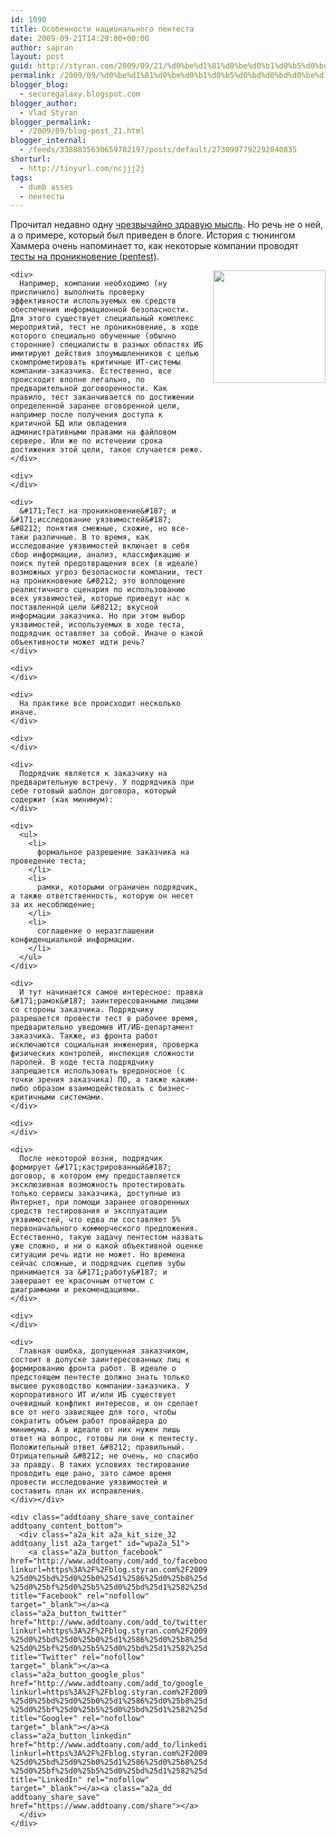 ```yaml
---
id: 1090
title: Особенности национального пентеста
date: 2009-09-21T14:29:00+00:00
author: sapran
layout: post
guid: http://styran.com/2009/09/21/%d0%be%d1%81%d0%be%d0%b1%d0%b5%d0%bd%d0%bd%d0%be%d1%81%d1%82%d0%b8-%d0%bd%d0%b0%d1%86%d0%b8%d0%be%d0%bd%d0%b0%d0%bb%d1%8c%d0%bd%d0%be%d0%b3%d0%be-%d0%bf%d0%b5%d0%bd%d1%82%d0%b5%d1%81%d1%82%d0%b0/
permalink: /2009/09/%d0%be%d1%81%d0%be%d0%b1%d0%b5%d0%bd%d0%bd%d0%be%d1%81%d1%82%d0%b8-%d0%bd%d0%b0%d1%86%d0%b8%d0%be%d0%bd%d0%b0%d0%bb%d1%8c%d0%bd%d0%be%d0%b3%d0%be-%d0%bf%d0%b5%d0%bd%d1%82%d0%b5%d1%81%d1%82%d0%b0/
blogger_blog:
  - securegalaxy.blogspot.com
blogger_author:
  - Vlad Styran
blogger_permalink:
  - /2009/09/blog-post_21.html
blogger_internal:
  - /feeds/3388835630659782197/posts/default/2730997792292840835
shorturl:
  - http://tinyurl.com/ncjjj2j
tags:
  - dumb asses
  - пентесты
---
```

[](http://www.netsieben.com/img/s_pentest.jpg) 

<div>
  <div>
    Прочитал недавно одну <a href="http://victorronin.com/2009/09/18/process-ne-vlezaet-v-firmu/">чрезвычайно здравую мысль</a>. Но речь не о ней, а о примере, который был приведен в блоге. История с тюнингом Хаммера очень напоминает то, как некоторые компании проводят <a href="http://en.wikipedia.org/wiki/Penetration_test">тесты на проникновение (pentest)</a>.
  </div>
  
  <div>
  </div>
  
  <p>
    <img src="http://www.netsieben.com/img/s_pentest.jpg" border="0" alt="" style="float: right; margin-top: 0px; margin-right: 0px; margin-bottom: 10px; margin-left: 10px; cursor: pointer; width: 180px; " /> 
    
    <div>
      Например, компании необходимо (ну приспичило) выполнить проверку эффективности используемых ею средств обеспечения информационной безопасности. Для этого существует специальный комплекс мероприятий, тест не проникновение, в ходе которого специально обученные (обычно сторонние) специалисты в разных областях ИБ имитируют действия злоумышленников с целью скомпрометировать критичные ИТ-системы компании-заказчика. Естественно, все происходит вполне легально, по предварительной договоренности. Как правило, тест заканчивается по достижении определенной заранее оговоренной цели, например после получения доступа к критичной БД или овладения административными правами на файловом сервере. Или же по истечении срока достижения этой цели, такое случается реже.
    </div>
    
    <div>
    </div>
    
    <div>
      &#171;Тест на проникновение&#187; и &#171;исследование уязвимостей&#187; &#8212; понятия смежные, схожие, но все-таки различные. В то время, как исследование уязвимостей включает в себя сбор информации, анализ, классификацию и поиск путей предотвращения всех (в идеале) возможных угроз безопасности компании, тест на проникновение &#8212; это воплощение реалистичного сценария по использованию всех уязвимостей, которые приведут нас к поставленной цели &#8212; вкусной информации заказчика. Но при этом выбор уязвимостей, используемых в ходе теста, подрядчик оставляет за собой. Иначе о какой объективности может идти речь?
    </div>
    
    <div>
    </div>
    
    <div>
      На практике все происходит несколько иначе.
    </div>
    
    <div>
    </div>
    
    <div>
      Подрядчик является к заказчику на предварительную встречу. У подрядчика при себе готовый шаблон договора, который содержит (как минимум):
    </div>
    
    <div>
      <ul>
        <li>
          формальное разрешение заказчика на проведение теста;
        </li>
        <li>
          рамки, которыми ограничен подрядчик, а также ответственность, которую он несет за их несоблюдение;
        </li>
        <li>
          соглашение о неразглашении конфиденциальной информации.
        </li>
      </ul>
    </div>
    
    <div>
      И тут начинается самое интересное: правка &#171;рамок&#187; заинтересованными лицами со стороны заказчика. Подрядчику разрешается провести тест в рабочее время, предварительно уведомив ИТ/ИБ-департамент заказчика. Также, из фронта работ исключаются социальная инженерия, проверка физических контролей, инспекция сложности паролей. В ходе теста подрядчику запрещается использовать вредоносное (с точки зрения заказчика) ПО, а также каким-либо образом взаимодействовать с бизнес-критичными системами.
    </div>
    
    <div>
    </div>
    
    <div>
      После некоторой возни, подрядчик формирует &#171;кастрированный&#187; договор, в котором ему предоставляется эксклюзивная возможность протестировать только сервисы заказчика, доступные из Интернет, при помощи заранее оговоренных средств тестирования и эксплуатации уязвимостей, что едва ли составляет 5% первоначального коммерческого предложения. Естественно, такую задачу пентестом назвать уже сложно, и ни о какой объективной оценке ситуации речь идти не может. Но времена сейчас сложные, и подрядчик сцепив зубы принимается за &#171;работу&#187; и завершает ее красочным отчетом с диаграммами и рекомендациями.
    </div>
    
    <div>
    </div>
    
    <div>
      Главная ошибка, допущенная заказчиком, состоит в допуске заинтересованных лиц к формированию фронта работ. В идеале о предстоящем пентесте должно знать только высшее руководство компании-заказчика. У корпоративного ИТ и/или ИБ существует очевидный конфликт интересов, и он сделает все от него зависящее для того, чтобы сократить объем работ провайдера до минимума. А в идеале от них нужен лишь ответ на вопрос, готовы ли они к пентесту. Положительный ответ &#8212; правильный. Отрицательный &#8212; не очень, но спасибо за правду. В таких условиях тестирование проводить еще рано, зато самое время провести исследование уязвимостей и составить план их исправления.
    </div></div> 
    
    <div class="addtoany_share_save_container addtoany_content_bottom">
      <div class="a2a_kit a2a_kit_size_32 addtoany_list a2a_target" id="wpa2a_51">
        <a class="a2a_button_facebook" href="http://www.addtoany.com/add_to/facebook?linkurl=https%3A%2F%2Fblog.styran.com%2F2009%2F09%2F%25d0%25be%25d1%2581%25d0%25be%25d0%25b1%25d0%25b5%25d0%25bd%25d0%25bd%25d0%25be%25d1%2581%25d1%2582%25d0%25b8-%25d0%25bd%25d0%25b0%25d1%2586%25d0%25b8%25d0%25be%25d0%25bd%25d0%25b0%25d0%25bb%25d1%258c%25d0%25bd%25d0%25be%25d0%25b3%25d0%25be-%25d0%25bf%25d0%25b5%25d0%25bd%25d1%2582%25d0%25b5%25d1%2581%25d1%2582%25d0%25b0%2F&linkname=%D0%9E%D1%81%D0%BE%D0%B1%D0%B5%D0%BD%D0%BD%D0%BE%D1%81%D1%82%D0%B8%20%D0%BD%D0%B0%D1%86%D0%B8%D0%BE%D0%BD%D0%B0%D0%BB%D1%8C%D0%BD%D0%BE%D0%B3%D0%BE%20%D0%BF%D0%B5%D0%BD%D1%82%D0%B5%D1%81%D1%82%D0%B0" title="Facebook" rel="nofollow" target="_blank"></a><a class="a2a_button_twitter" href="http://www.addtoany.com/add_to/twitter?linkurl=https%3A%2F%2Fblog.styran.com%2F2009%2F09%2F%25d0%25be%25d1%2581%25d0%25be%25d0%25b1%25d0%25b5%25d0%25bd%25d0%25bd%25d0%25be%25d1%2581%25d1%2582%25d0%25b8-%25d0%25bd%25d0%25b0%25d1%2586%25d0%25b8%25d0%25be%25d0%25bd%25d0%25b0%25d0%25bb%25d1%258c%25d0%25bd%25d0%25be%25d0%25b3%25d0%25be-%25d0%25bf%25d0%25b5%25d0%25bd%25d1%2582%25d0%25b5%25d1%2581%25d1%2582%25d0%25b0%2F&linkname=%D0%9E%D1%81%D0%BE%D0%B1%D0%B5%D0%BD%D0%BD%D0%BE%D1%81%D1%82%D0%B8%20%D0%BD%D0%B0%D1%86%D0%B8%D0%BE%D0%BD%D0%B0%D0%BB%D1%8C%D0%BD%D0%BE%D0%B3%D0%BE%20%D0%BF%D0%B5%D0%BD%D1%82%D0%B5%D1%81%D1%82%D0%B0" title="Twitter" rel="nofollow" target="_blank"></a><a class="a2a_button_google_plus" href="http://www.addtoany.com/add_to/google_plus?linkurl=https%3A%2F%2Fblog.styran.com%2F2009%2F09%2F%25d0%25be%25d1%2581%25d0%25be%25d0%25b1%25d0%25b5%25d0%25bd%25d0%25bd%25d0%25be%25d1%2581%25d1%2582%25d0%25b8-%25d0%25bd%25d0%25b0%25d1%2586%25d0%25b8%25d0%25be%25d0%25bd%25d0%25b0%25d0%25bb%25d1%258c%25d0%25bd%25d0%25be%25d0%25b3%25d0%25be-%25d0%25bf%25d0%25b5%25d0%25bd%25d1%2582%25d0%25b5%25d1%2581%25d1%2582%25d0%25b0%2F&linkname=%D0%9E%D1%81%D0%BE%D0%B1%D0%B5%D0%BD%D0%BD%D0%BE%D1%81%D1%82%D0%B8%20%D0%BD%D0%B0%D1%86%D0%B8%D0%BE%D0%BD%D0%B0%D0%BB%D1%8C%D0%BD%D0%BE%D0%B3%D0%BE%20%D0%BF%D0%B5%D0%BD%D1%82%D0%B5%D1%81%D1%82%D0%B0" title="Google+" rel="nofollow" target="_blank"></a><a class="a2a_button_linkedin" href="http://www.addtoany.com/add_to/linkedin?linkurl=https%3A%2F%2Fblog.styran.com%2F2009%2F09%2F%25d0%25be%25d1%2581%25d0%25be%25d0%25b1%25d0%25b5%25d0%25bd%25d0%25bd%25d0%25be%25d1%2581%25d1%2582%25d0%25b8-%25d0%25bd%25d0%25b0%25d1%2586%25d0%25b8%25d0%25be%25d0%25bd%25d0%25b0%25d0%25bb%25d1%258c%25d0%25bd%25d0%25be%25d0%25b3%25d0%25be-%25d0%25bf%25d0%25b5%25d0%25bd%25d1%2582%25d0%25b5%25d1%2581%25d1%2582%25d0%25b0%2F&linkname=%D0%9E%D1%81%D0%BE%D0%B1%D0%B5%D0%BD%D0%BD%D0%BE%D1%81%D1%82%D0%B8%20%D0%BD%D0%B0%D1%86%D0%B8%D0%BE%D0%BD%D0%B0%D0%BB%D1%8C%D0%BD%D0%BE%D0%B3%D0%BE%20%D0%BF%D0%B5%D0%BD%D1%82%D0%B5%D1%81%D1%82%D0%B0" title="LinkedIn" rel="nofollow" target="_blank"></a><a class="a2a_dd addtoany_share_save" href="https://www.addtoany.com/share"></a>
      </div>
    </div>